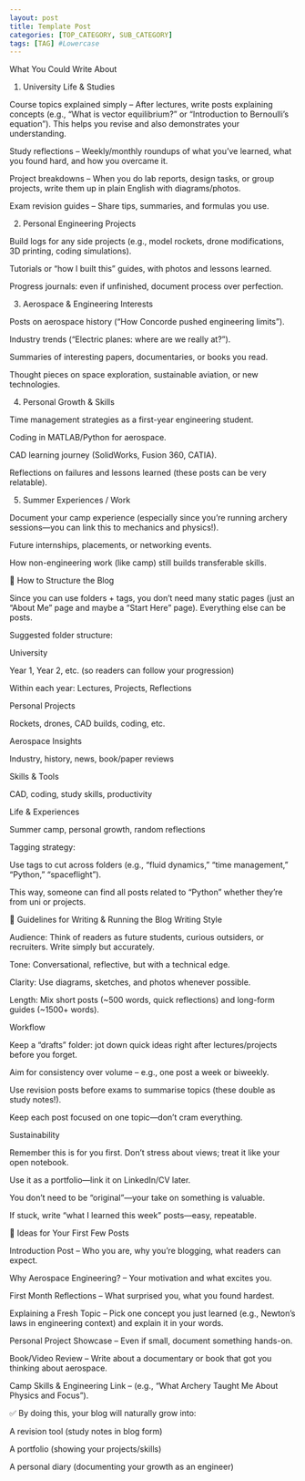 ```yaml
---
layout: post
title: Template Post
categories: [TOP_CATEGORY, SUB_CATEGORY]
tags: [TAG] #Lowercase
---
```


What You Could Write About
1. University Life & Studies

Course topics explained simply – After lectures, write posts explaining concepts (e.g., “What is vector equilibrium?” or “Introduction to Bernoulli’s equation”). This helps you revise and also demonstrates your understanding.

Study reflections – Weekly/monthly roundups of what you’ve learned, what you found hard, and how you overcame it.

Project breakdowns – When you do lab reports, design tasks, or group projects, write them up in plain English with diagrams/photos.

Exam revision guides – Share tips, summaries, and formulas you use.

2. Personal Engineering Projects

Build logs for any side projects (e.g., model rockets, drone modifications, 3D printing, coding simulations).

Tutorials or “how I built this” guides, with photos and lessons learned.

Progress journals: even if unfinished, document process over perfection.

3. Aerospace & Engineering Interests

Posts on aerospace history (“How Concorde pushed engineering limits”).

Industry trends (“Electric planes: where are we really at?”).

Summaries of interesting papers, documentaries, or books you read.

Thought pieces on space exploration, sustainable aviation, or new technologies.

4. Personal Growth & Skills

Time management strategies as a first-year engineering student.

Coding in MATLAB/Python for aerospace.

CAD learning journey (SolidWorks, Fusion 360, CATIA).

Reflections on failures and lessons learned (these posts can be very relatable).

5. Summer Experiences / Work

Document your camp experience (especially since you’re running archery sessions—you can link this to mechanics and physics!).

Future internships, placements, or networking events.

How non-engineering work (like camp) still builds transferable skills.

🔹 How to Structure the Blog

Since you can use folders + tags, you don’t need many static pages (just an “About Me” page and maybe a “Start Here” page). Everything else can be posts.

Suggested folder structure:

University

Year 1, Year 2, etc. (so readers can follow your progression)

Within each year: Lectures, Projects, Reflections

Personal Projects

Rockets, drones, CAD builds, coding, etc.

Aerospace Insights

Industry, history, news, book/paper reviews

Skills & Tools

CAD, coding, study skills, productivity

Life & Experiences

Summer camp, personal growth, random reflections

Tagging strategy:

Use tags to cut across folders (e.g., “fluid dynamics,” “time management,” “Python,” “spaceflight”).

This way, someone can find all posts related to “Python” whether they’re from uni or projects.

🔹 Guidelines for Writing & Running the Blog
Writing Style

Audience: Think of readers as future students, curious outsiders, or recruiters. Write simply but accurately.

Tone: Conversational, reflective, but with a technical edge.

Clarity: Use diagrams, sketches, and photos whenever possible.

Length: Mix short posts (~500 words, quick reflections) and long-form guides (~1500+ words).

Workflow

Keep a “drafts” folder: jot down quick ideas right after lectures/projects before you forget.

Aim for consistency over volume – e.g., one post a week or biweekly.

Use revision posts before exams to summarise topics (these double as study notes!).

Keep each post focused on one topic—don’t cram everything.

Sustainability

Remember this is for you first. Don’t stress about views; treat it like your open notebook.

Use it as a portfolio—link it on LinkedIn/CV later.

You don’t need to be “original”—your take on something is valuable.

If stuck, write “what I learned this week” posts—easy, repeatable.

🔹 Ideas for Your First Few Posts

Introduction Post – Who you are, why you’re blogging, what readers can expect.

Why Aerospace Engineering? – Your motivation and what excites you.

First Month Reflections – What surprised you, what you found hardest.

Explaining a Fresh Topic – Pick one concept you just learned (e.g., Newton’s laws in engineering context) and explain it in your words.

Personal Project Showcase – Even if small, document something hands-on.

Book/Video Review – Write about a documentary or book that got you thinking about aerospace.

Camp Skills & Engineering Link – (e.g., “What Archery Taught Me About Physics and Focus”).

✅ By doing this, your blog will naturally grow into:

A revision tool (study notes in blog form)

A portfolio (showing your projects/skills)

A personal diary (documenting your growth as an engineer)
